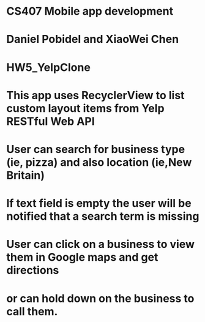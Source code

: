 # CS407 Mobile app development
# Daniel Pobidel and XiaoWei Chen
# HW5_YelpClone

# This app uses RecyclerView to list custom layout items from Yelp RESTful Web API
# User can search for business type (ie, pizza) and also location (ie,New Britain)
# If text field is empty the user will be notified that a search term is missing
# User can click on a business to view them in Google maps and get directions
# or can hold down on the business to call them.
